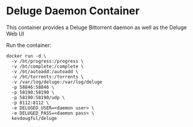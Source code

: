 # Deluge Daemon Container

This container provides a Deluge Bittorrent daemon as well as the Deluge Web UI

Run the container:
```
docker run -d \
  -v /bt/progress:/progress \
  -v /bt/complete:/complete \
  -v /bt/autoadd:/autoadd \
  -v /bt/torrents:/torrents \
  -v /var/log/deluge:/var/log/deluge
  -p 58846:58846 \
  -p 58190:58190 \
  -p 58190:58190/udp \
  -p 8112:8112 \
  -e DELUGED_USER=<daemon user> \
  -e DELUGED_PASS=<daemon pass> \
  kevdougful/deluge
```
